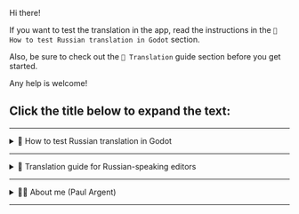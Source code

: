 Hi there! 

If you want to test the translation in the app, read the instructions in the `🧪 How to test Russian translation in Godot` section.

Also, be sure to check out the `📜 Translation` guide section before you get started.

Any help is welcome!

## Click the title below to expand the text:

---

<details>
<summary>🧪 How to test Russian translation in Godot</summary>

1. Copy the latest version of `learn-gdscript` app code [from the GitHub repository](https://github.com/GDQuest/learn-gdscript/) in any way you like by cloning repository or simply downloading from GitHub WebPage (`Code-Download ZIP`). If you downloaded ZIP unpack `learn-gdscript-main` folder.
2. Copy the contents of the `ru` folder [from the translation repository](https://github.com/GDQuest/learn-gdscript-translations/tree/main/ru) to the `learn-gdscript-main/i18n/ru` folder.
3. Import the `learn-gdscript-main/project.godot` into Godot.
4. Open the `res://autoload/TranslationManager.gd` script in the Godot file manager and add `ru` language code to its `SUPPORTED_LOCALES` constant. The order of languages in `SUPPORTED_LOCALES` defines the order they'll appear in the settings menu. Example code fragment from `TranslationManager.gd`:

```Python
const SUPPORTED_LOCALES := [
	"en", "ru"
]
```
5. Run the app by pressing F5, open the settings menu, and select the Russian language. The app will remember your choice when you reopen it.
</details>

---

<details>
<summary>📜 Translation guide for Russian-speaking editors</summary>

## 📜 Краткий справочник по переводу на русский язык

_Шпаргалка для будущих редакторов._

### ⭐ Основыные правила перевода:

- В английском языке в цитатах последняя точка ставится внутри кавычек. В русском — снаружи.

- При переводе «вы» пишется с маленькой буквы. «Вы» с большой буквы обычно используется только в деловой или личной переписке с одним человеком.

- В качестве кавычек используются строго «кавычки-елочки».

- Где необходимо по правилам русского языка, используется символ тире «—», а не дефис «-».

### 📑 Пояснения конкретных ситуациий при переводе:

- Смысловой англицизм «этот» (this, it) по возможности заменен на слово, о котором говорится (для более красивой стилистики).

- «эта» (ошибка, функция) — переведено как «данная» (ошибка, функция).

- «decimal number» — переведено как «десятичная дробь», а не «десятичное число» или «число с десятичной дробью».

- «increment» — переведено как «инкремент», а не «приращение», т.к. инкремент — это математический термин и такой перевод устоялся в русской компьютерной литературе.
  
- «bits» of code (data) — переведено как «фрагменты» кода (данных), а не «блоки», «части» или «биты».

- «type hint» — переведено как «обозначение типа переменной», т.к. «подсказка типа» звучит странно и некрасиво по-русски. Речь идет о статической типизации — ручном указании типа при инициализации переменной (var имя : тип = значение). Лексически более верный перевод «определение типа переменной» не подходит, т.к. имеет второе значение — получение типа уже существующей переменной с помощью функции GDScript typeof(имя), а не только обозначение (задание, установку) типа новой переменной.

- «hint»  — так же переведено в большинстве случаев как «обозначение».

- «opening and a closing parenthesis» — переведено как «открывающая и закрывающая круглые скобки». Перевод: «открывающаяся и закрывающаяся» неверный и означает, что скобка открывает и закрывает сама себя.

- «Why does that happen?» — переведено как «Почему так происходит?», а не «Почему это происходит?».

### 📋 Список задач для будущих улучшений:

- На свежую голову вычитать весь перевод в запущенном приложении на предмет опечаток, англицизмов (английского построения предложений) и вылезаний за пределы полей интерфейса.

- Проверить автопоиском, чтобы везде правильно были закрыты теги, самая частая ошибка — лишний пробел в закрывающих тегах: `[ /i]` и `[ /b]`. Должно быть: `[/i]` и `[/b]`.

- «you tell it (computer) to» — в разных местах переведено по-разному: «вы указываете ему (компьютеру)», «вы говорите ему (компьютеру)», «вы приказываете ему (компьютеру)». Хотелось бы подобрать одно максимально лаконичное слово, которое бы хорошо вписывалось во все контексты.  
Вариант «вы сообщаете ему (компьютеру)» везде заменен на «вы указываете ему (компьютеру)».
</details>

---

<details>
<summary>👦🏻 About me (Paul Argent)</summary>

Hi there! My name is Paul Argent. I'm a Russian native speaker with good knowledge of Russian grammar and programming context.

I really would like to popularize Godot among Eastern European students and novice developers despite the craziness going now in my brotherhood Russian-speaking countries.

I will try to translate the lessons using a good Russian style of text (avoiding anglicisms where possible). Where it is impossible to translate terms, I will use explanations in parentheses and generally accepted terms in the Russian programming literature.

I have translation experience for story games and some software before.

I'm working on the translation in my free time from my main job and therefore it is not going very fast. Any help is welcome!
</details>

---


